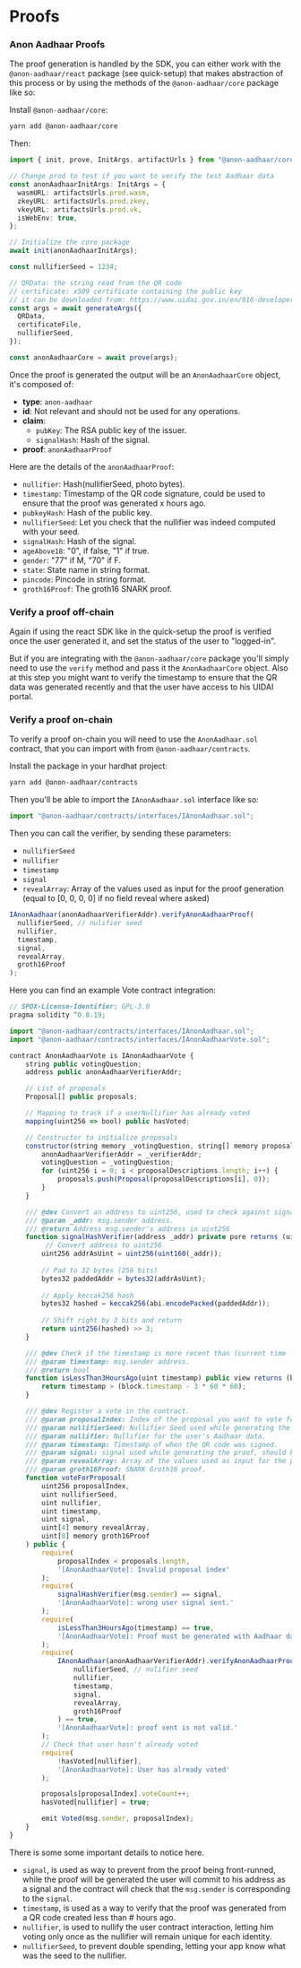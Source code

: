 # Proofs

### Anon Aadhaar Proofs

The proof generation is handled by the SDK, you can either work with the `@anon-aadhaar/react` package (see quick-setup) that makes abstraction of this process or by using the methods of the `@anon-aadhaar/core` package like so:

Install `@anon-aadhaar/core`:

```bash
yarn add @anon-aadhaar/core
```

Then:

```typescript
import { init, prove, InitArgs, artifactUrls } from "@anon-aadhaar/core";

// Change prod to test if you want to verify the test Aadhaar data
const anonAadhaarInitArgs: InitArgs = {
  wasmURL: artifactsUrls.prod.wasm,
  zkeyURL: artifactsUrls.prod.zkey,
  vkeyURL: artifactsUrls.prod.vk,
  isWebEnv: true,
};

// Initialize the core package
await init(anonAadhaarInitArgs);

const nullifierSeed = 1234;

// QRData: the string read from the QR code
// certificate: x509 certificate containing the public key
// it can be downloaded from: https://www.uidai.gov.in/en/916-developer-section/data-and-downloads-section/11349-uidai-certificate-details.html
const args = await generateArgs({
  QRData,
  certificateFile,
  nullifierSeed,
});

const anonAadhaarCore = await prove(args);
```

Once the proof is generated the output will be an `AnonAadhaarCore` object, it's composed of:

- **type**: `anon-aadhaar`
- **id**: Not relevant and should not be used for any operations.
- **claim**:
  - `pubKey`: The RSA public key of the issuer.
  - `signalHash`: Hash of the signal.
- **proof**: `anonAadhaarProof`

Here are the details of the `anonAadhaarProof`:

- `nullifier`: Hash(nullifierSeed, photo bytes).
- `timestamp`: Timestamp of the QR code signature, could be used to ensure that the proof was generated x hours ago.
- `pubkeyHash`: Hash of the public key.
- `nullifierSeed`: Let you check that the nullifier was indeed computed with your seed.
- `signalHash`: Hash of the signal.
- `ageAbove18`: "0", if false, "1" if true.
- `gender`: "77" if M, "70" if F.
- `state`: State name in string format.
- `pincode`: Pincode in string format.
- `groth16Proof`: The groth16 SNARK proof.

### Verify a proof off-chain

Again if using the react SDK like in the quick-setup the proof is verified once the user generated it, and set the status of the user to "logged-in".

But if you are integrating with the `@anon-aadhaar/core` package you'll simply need to use the `verify` method and pass it the `AnonAadhaarCore` object. Also at this step you might want to verify the timestamp to ensure that the QR data was generated recently and that the user have access to his UIDAI portal.

### Verify a proof on-chain

To verify a proof on-chain you will need to use the `AnonAadhaar.sol` contract, that you can import with from `@anon-aadhaar/contracts`.

Install the package in your hardhat project:

```bash
yarn add @anon-aadhaar/contracts
```

Then you'll be able to import the `IAnonAadhaar.sol` interface like so:

```javascript
import "@anon-aadhaar/contracts/interfaces/IAnonAadhaar.sol";
```

Then you can call the verifier, by sending these parameters:

- `nullifierSeed`
- `nullifier`
- `timestamp`
- `signal`
- `revealArray`: Array of the values used as input for the proof generation (equal to [0, 0, 0, 0] if no field reveal where asked)

```javascript
IAnonAadhaar(anonAadhaarVerifierAddr).verifyAnonAadhaarProof(
  nullifierSeed, // nulifier seed
  nullifier,
  timestamp,
  signal,
  revealArray,
  groth16Proof
);
```

Here you can find an example Vote contract integration:

```javascript
// SPDX-License-Identifier: GPL-3.0
pragma solidity ^0.8.19;

import "@anon-aadhaar/contracts/interfaces/IAnonAadhaar.sol";
import "@anon-aadhaar/contracts/interfaces/IAnonAadhaarVote.sol";

contract AnonAadhaarVote is IAnonAadhaarVote {
    string public votingQuestion;
    address public anonAadhaarVerifierAddr;

    // List of proposals
    Proposal[] public proposals;

    // Mapping to track if a userNullifier has already voted
    mapping(uint256 => bool) public hasVoted;

    // Constructor to initialize proposals
    constructor(string memory _votingQuestion, string[] memory proposalDescriptions, address _verifierAddr) {
        anonAadhaarVerifierAddr = _verifierAddr;
        votingQuestion = _votingQuestion;
        for (uint256 i = 0; i < proposalDescriptions.length; i++) {
            proposals.push(Proposal(proposalDescriptions[i], 0));
        }
    }

    /// @dev Convert an address to uint256, used to check against signal.
    /// @param _addr: msg.sender address.
    /// @return Address msg.sender's address in uint256
    function signalHashVerifier(address _addr) private pure returns (uint256) {
         // Convert address to uint256
        uint256 addrAsUint = uint256(uint160(_addr));
        
        // Pad to 32 bytes (256 bits)
        bytes32 paddedAddr = bytes32(addrAsUint);
        
        // Apply keccak256 hash
        bytes32 hashed = keccak256(abi.encodePacked(paddedAddr));
        
        // Shift right by 3 bits and return
        return uint256(hashed) >> 3;
    }

    /// @dev Check if the timestamp is more recent than (current time - 3 hours)
    /// @param timestamp: msg.sender address.
    /// @return bool
    function isLessThan3HoursAgo(uint timestamp) public view returns (bool) {
        return timestamp > (block.timestamp - 3 * 60 * 60);
    }

    /// @dev Register a vote in the contract.
    /// @param proposalIndex: Index of the proposal you want to vote for.
    /// @param nullifierSeed: Nullifier Seed used while generating the proof.
    /// @param nullifier: Nullifier for the user's Aadhaar data.
    /// @param timestamp: Timestamp of when the QR code was signed.
    /// @param signal: signal used while generating the proof, should be equal to msg.sender.
    /// @param revealArray: Array of the values used as input for the proof generation (equal to [0, 0, 0, 0] if no field reveal where asked).
    /// @param groth16Proof: SNARK Groth16 proof.
    function voteForProposal(
        uint256 proposalIndex,
        uint nullifierSeed,
        uint nullifier,
        uint timestamp,
        uint signal,
        uint[4] memory revealArray,
        uint[8] memory groth16Proof
    ) public {
        require(
            proposalIndex < proposals.length,
            '[AnonAadhaarVote]: Invalid proposal index'
        );
        require(
            signalHashVerifier(msg.sender) == signal,
            '[AnonAadhaarVote]: wrong user signal sent.'
        );
        require(
            isLessThan3HoursAgo(timestamp) == true,
            '[AnonAadhaarVote]: Proof must be generated with Aadhaar data generated less than 3 hours ago.'
        );
        require(
            IAnonAadhaar(anonAadhaarVerifierAddr).verifyAnonAadhaarProof(
                nullifierSeed, // nulifier seed
                nullifier,
                timestamp,
                signal,
                revealArray,
                groth16Proof
            ) == true,
            '[AnonAadhaarVote]: proof sent is not valid.'
        );
        // Check that user hasn't already voted
        require(
            !hasVoted[nullifier],
            '[AnonAadhaarVote]: User has already voted'
        );

        proposals[proposalIndex].voteCount++;
        hasVoted[nullifier] = true;

        emit Voted(msg.sender, proposalIndex);
    }
}

```

There is some some important details to notice here.

- `signal`, is used as way to prevent from the proof being front-runned, while the proof will be generated the user will commit to his address as a signal and the contract will check that the `msg.sender` is corresponding to the `signal`.
- `timestamp`, is used as a way to verify that the proof was generated from a QR code created less than # hours ago.
- `nullifier`, is used to nullify the user contract interaction, letting him voting only once as the nullifier will remain unique for each identity.
- `nullifierSeed`, to prevent double spending, letting your app know what was the seed to the nullifier.
